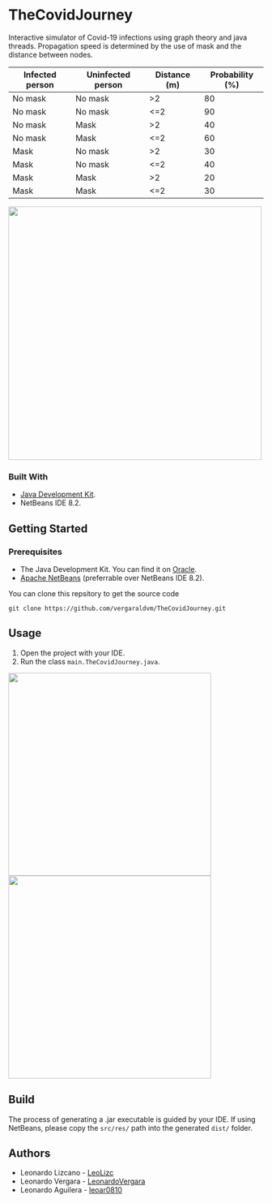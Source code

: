 # TheCovidJourney
Interactive simulator of Covid-19 infections using graph theory and java threads. Propagation speed is determined by the use of mask and the distance between nodes.

|Infected person|Uninfected person|Distance (m)|Probability (%)|
|--|--|--|--|
|No mask|No mask|>2|80|
|No mask|No mask|<=2|90|
|No mask|Mask|>2|40|
|No mask|Mask|<=2|60|
|Mask|No mask|>2|30|
|Mask|No mask|<=2|40|
|Mask|Mask|>2|20|
|Mask|Mask|<=2|30|

<img src="https://user-images.githubusercontent.com/73978713/174461035-ddc4f32d-b51b-490a-9863-65b076ad7ba4.png" height="500">

### Built With

 - [Java Development Kit](https://www.oracle.com/java/technologies/downloads/).
 - NetBeans IDE 8.2.

## Getting Started
### Prerequisites

 - The Java Development Kit. You can find it on [Oracle](https://www.oracle.com/java/technologies/downloads/).
 - [Apache NetBeans](https://netbeans.apache.org) (preferrable over NetBeans IDE 8.2).

You can clone this repsitory to get the source code

    git clone https://github.com/vergaraldvm/TheCovidJourney.git

## Usage

 1. Open the project with your IDE.
 2. Run the class `main.TheCovidJourney.java`.
 
 <img src="https://user-images.githubusercontent.com/73978713/174461034-9a2498ab-2c4a-468a-b840-0b6e65b16bad.png" height="400">
 <img src="https://user-images.githubusercontent.com/73978713/174461036-50001d58-d061-4239-9e37-1326789fd2e0.png" height="400">
 
## Build

The process of generating a .jar executable is guided by your IDE. If using NetBeans, please copy the `src/res/` path into the generated `dist/` folder.

## Authors

 - Leonardo Lizcano - [LeoLizc](https://github.com/LeoLizc)
 - Leonardo Vergara - [LeonardoVergara](https://github.com/LeonardoVergara)
 - Leonardo Aguilera - [leoar0810](https://github.com/leoar0810)
